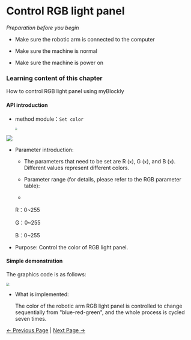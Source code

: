 # Control RGB light panel

<i>Preparation before you begin</i>

- Make sure the robotic arm is connected to the computer

- Make sure the machine is normal

- Make sure the machine is power on

### Learning content of this chapter

How to control RGB light panel using myBlockly

#### API introduction

* method module：`Set color`

  <img src="../../../../resources/5-BasicApplication/5.2.1/m5/img/case/setcolor_item.png" style="zoom: 33%;" />

<img src="../../../../resources/5-BasicApplication/5.2.1/m5/img/blocks/atom/1.png"/>

* Parameter introduction:

  * The parameters that need to be set are R (`x`), G (`x`), and B (`x`). Different values represent different colors.

  * Parameter range (for details, please refer to the RGB parameter table):

  *

    R：0~255

    G：0~255

    B：0~255

* Purpose: Control the color of RGB light panel.



#### Simple demonstration

The graphics code is as follows:

<img src="../../../../resources/5-BasicApplication/5.2.1/m5/img/case/setcolor.png" style="zoom: 50%;" />

* What is implemented:

  The color of the robotic arm RGB light panel is controlled to change sequentially from "blue-red-green", and the whole process is cycled seven times.





[← Previous Page](./3-interface_description.md) | [Next Page →](./5-ControlRoboticArmBackZero.md)